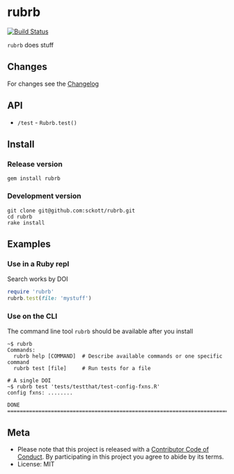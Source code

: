 rubrb
=====

[![Build Status](https://api.travis-ci.org/sckott/rubrb.png)](https://travis-ci.org/sckott/rubrb)

`rubrb` does stuff

## Changes

For changes see the [Changelog][changelog]

## API

* `/test` - `Rubrb.test()`

## Install

### Release version

```
gem install rubrb
```

### Development version

```
git clone git@github.com:sckott/rubrb.git
cd rubrb
rake install
```

## Examples

### Use in a Ruby repl

Search works by DOI

```ruby
require 'rubrb'
rubrb.test(file: 'mystuff')
```

### Use on the CLI

The command line tool `rubrb` should be available after you install

```
~$ rubrb
Commands:
  rubrb help [COMMAND]  # Describe available commands or one specific command
  rubrb test [file]     # Run tests for a file
```

```
# A single DOI
~$ rubrb test 'tests/testthat/test-config-fxns.R'
config fxns: ........

DONE ===========================================================================
```

## Meta

* Please note that this project is released with a [Contributor Code of Conduct](CONDUCT.md). By participating in this project you agree to abide by its terms.
* License: MIT

[changelog]: https://github.com/sckott/rubrb/blob/master/CHANGELOG.md
